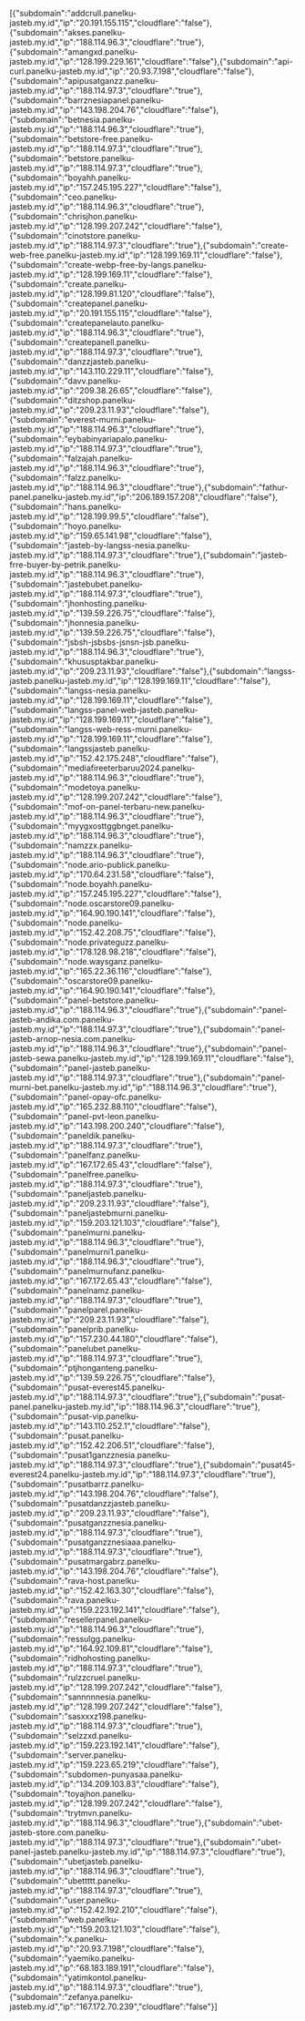 
[{"subdomain":"addcrull.panelku-jasteb.my.id","ip":"20.191.155.115","cloudflare":"false"},{"subdomain":"akses.panelku-jasteb.my.id","ip":"188.114.96.3","cloudflare":"true"},{"subdomain":"amangxd.panelku-jasteb.my.id","ip":"128.199.229.161","cloudflare":"false"},{"subdomain":"api-curl.panelku-jasteb.my.id","ip":"20.93.7.198","cloudflare":"false"},{"subdomain":"apipusatganzz.panelku-jasteb.my.id","ip":"188.114.97.3","cloudflare":"true"},{"subdomain":"barrznesiapanel.panelku-jasteb.my.id","ip":"143.198.204.76","cloudflare":"false"},{"subdomain":"betnesia.panelku-jasteb.my.id","ip":"188.114.96.3","cloudflare":"true"},{"subdomain":"betstore-free.panelku-jasteb.my.id","ip":"188.114.97.3","cloudflare":"true"},{"subdomain":"betstore.panelku-jasteb.my.id","ip":"188.114.97.3","cloudflare":"true"},{"subdomain":"boyahh.panelku-jasteb.my.id","ip":"157.245.195.227","cloudflare":"false"},{"subdomain":"ceo.panelku-jasteb.my.id","ip":"188.114.96.3","cloudflare":"true"},{"subdomain":"chrisjhon.panelku-jasteb.my.id","ip":"128.199.207.242","cloudflare":"false"},{"subdomain":"cinotstore.panelku-jasteb.my.id","ip":"188.114.97.3","cloudflare":"true"},{"subdomain":"create-web-free.panelku-jasteb.my.id","ip":"128.199.169.11","cloudflare":"false"},{"subdomain":"create-webp-free-by-langs.panelku-jasteb.my.id","ip":"128.199.169.11","cloudflare":"false"},{"subdomain":"create.panelku-jasteb.my.id","ip":"128.199.81.120","cloudflare":"false"},{"subdomain":"createpanel.panelku-jasteb.my.id","ip":"20.191.155.115","cloudflare":"false"},{"subdomain":"createpanelauto.panelku-jasteb.my.id","ip":"188.114.96.3","cloudflare":"true"},{"subdomain":"createpanell.panelku-jasteb.my.id","ip":"188.114.97.3","cloudflare":"true"},{"subdomain":"danzzjasteb.panelku-jasteb.my.id","ip":"143.110.229.11","cloudflare":"false"},{"subdomain":"davv.panelku-jasteb.my.id","ip":"209.38.26.65","cloudflare":"false"},{"subdomain":"ditzshop.panelku-jasteb.my.id","ip":"209.23.11.93","cloudflare":"false"},{"subdomain":"everest-murni.panelku-jasteb.my.id","ip":"188.114.96.3","cloudflare":"true"},{"subdomain":"eybabinyariapalo.panelku-jasteb.my.id","ip":"188.114.97.3","cloudflare":"true"},{"subdomain":"falzajah.panelku-jasteb.my.id","ip":"188.114.96.3","cloudflare":"true"},{"subdomain":"falzz.panelku-jasteb.my.id","ip":"188.114.96.3","cloudflare":"true"},{"subdomain":"fathur-panel.panelku-jasteb.my.id","ip":"206.189.157.208","cloudflare":"false"},{"subdomain":"hans.panelku-jasteb.my.id","ip":"128.199.99.5","cloudflare":"false"},{"subdomain":"hoyo.panelku-jasteb.my.id","ip":"159.65.141.98","cloudflare":"false"},{"subdomain":"jasteb-by-langss-nesia.panelku-jasteb.my.id","ip":"188.114.97.3","cloudflare":"true"},{"subdomain":"jasteb-frre-buyer-by-petrik.panelku-jasteb.my.id","ip":"188.114.96.3","cloudflare":"true"},{"subdomain":"jastebubet.panelku-jasteb.my.id","ip":"188.114.97.3","cloudflare":"true"},{"subdomain":"jhonhosting.panelku-jasteb.my.id","ip":"139.59.226.75","cloudflare":"false"},{"subdomain":"jhonnesia.panelku-jasteb.my.id","ip":"139.59.226.75","cloudflare":"false"},{"subdomain":"jsbsh-jsbsbs-jsnsn-jsb.panelku-jasteb.my.id","ip":"188.114.96.3","cloudflare":"true"},{"subdomain":"khususptakbar.panelku-jasteb.my.id","ip":"209.23.11.93","cloudflare":"false"},{"subdomain":"langss-jasteb.panelku-jasteb.my.id","ip":"128.199.169.11","cloudflare":"false"},{"subdomain":"langss-nesia.panelku-jasteb.my.id","ip":"128.199.169.11","cloudflare":"false"},{"subdomain":"langss-panel-web-jasteb.panelku-jasteb.my.id","ip":"128.199.169.11","cloudflare":"false"},{"subdomain":"langss-web-ress-murni.panelku-jasteb.my.id","ip":"128.199.169.11","cloudflare":"false"},{"subdomain":"langssjasteb.panelku-jasteb.my.id","ip":"152.42.175.248","cloudflare":"false"},{"subdomain":"mediafireeterbaruu2024.panelku-jasteb.my.id","ip":"188.114.96.3","cloudflare":"true"},{"subdomain":"modetoya.panelku-jasteb.my.id","ip":"128.199.207.242","cloudflare":"false"},{"subdomain":"mof-on-panel-terbaru-new.panelku-jasteb.my.id","ip":"188.114.96.3","cloudflare":"true"},{"subdomain":"myygxosttggbnget.panelku-jasteb.my.id","ip":"188.114.96.3","cloudflare":"true"},{"subdomain":"namzzx.panelku-jasteb.my.id","ip":"188.114.96.3","cloudflare":"true"},{"subdomain":"node.ario-publick.panelku-jasteb.my.id","ip":"170.64.231.58","cloudflare":"false"},{"subdomain":"node.boyahh.panelku-jasteb.my.id","ip":"157.245.195.227","cloudflare":"false"},{"subdomain":"node.oscarstore09.panelku-jasteb.my.id","ip":"164.90.190.141","cloudflare":"false"},{"subdomain":"node.panelku-jasteb.my.id","ip":"152.42.208.75","cloudflare":"false"},{"subdomain":"node.privateguzz.panelku-jasteb.my.id","ip":"178.128.98.218","cloudflare":"false"},{"subdomain":"node.waysganz.panelku-jasteb.my.id","ip":"165.22.36.116","cloudflare":"false"},{"subdomain":"oscarstore09.panelku-jasteb.my.id","ip":"164.90.190.141","cloudflare":"false"},{"subdomain":"panel-betstore.panelku-jasteb.my.id","ip":"188.114.96.3","cloudflare":"true"},{"subdomain":"panel-jasteb-andika.com.panelku-jasteb.my.id","ip":"188.114.97.3","cloudflare":"true"},{"subdomain":"panel-jasteb-arnop-nesia.com.panelku-jasteb.my.id","ip":"188.114.96.3","cloudflare":"true"},{"subdomain":"panel-jasteb-sewa.panelku-jasteb.my.id","ip":"128.199.169.11","cloudflare":"false"},{"subdomain":"panel-jasteb.panelku-jasteb.my.id","ip":"188.114.97.3","cloudflare":"true"},{"subdomain":"panel-murni-bet.panelku-jasteb.my.id","ip":"188.114.96.3","cloudflare":"true"},{"subdomain":"panel-opay-ofc.panelku-jasteb.my.id","ip":"165.232.88.110","cloudflare":"false"},{"subdomain":"panel-pvt-leon.panelku-jasteb.my.id","ip":"143.198.200.240","cloudflare":"false"},{"subdomain":"paneldik.panelku-jasteb.my.id","ip":"188.114.97.3","cloudflare":"true"},{"subdomain":"panelfanz.panelku-jasteb.my.id","ip":"167.172.65.43","cloudflare":"false"},{"subdomain":"panelfree.panelku-jasteb.my.id","ip":"188.114.97.3","cloudflare":"true"},{"subdomain":"paneljasteb.panelku-jasteb.my.id","ip":"209.23.11.93","cloudflare":"false"},{"subdomain":"paneljastebmurni.panelku-jasteb.my.id","ip":"159.203.121.103","cloudflare":"false"},{"subdomain":"panelmurni.panelku-jasteb.my.id","ip":"188.114.96.3","cloudflare":"true"},{"subdomain":"panelmurni1.panelku-jasteb.my.id","ip":"188.114.96.3","cloudflare":"true"},{"subdomain":"panelmurnufanz.panelku-jasteb.my.id","ip":"167.172.65.43","cloudflare":"false"},{"subdomain":"panelnamz.panelku-jasteb.my.id","ip":"188.114.97.3","cloudflare":"true"},{"subdomain":"panelparel.panelku-jasteb.my.id","ip":"209.23.11.93","cloudflare":"false"},{"subdomain":"panelprib.panelku-jasteb.my.id","ip":"157.230.44.180","cloudflare":"false"},{"subdomain":"panelubet.panelku-jasteb.my.id","ip":"188.114.97.3","cloudflare":"true"},{"subdomain":"ptjhonganteng.panelku-jasteb.my.id","ip":"139.59.226.75","cloudflare":"false"},{"subdomain":"pusat-everest45.panelku-jasteb.my.id","ip":"188.114.97.3","cloudflare":"true"},{"subdomain":"pusat-panel.panelku-jasteb.my.id","ip":"188.114.96.3","cloudflare":"true"},{"subdomain":"pusat-vip.panelku-jasteb.my.id","ip":"143.110.252.1","cloudflare":"false"},{"subdomain":"pusat.panelku-jasteb.my.id","ip":"152.42.206.51","cloudflare":"false"},{"subdomain":"pusat1ganzznesia.panelku-jasteb.my.id","ip":"188.114.97.3","cloudflare":"true"},{"subdomain":"pusat45-everest24.panelku-jasteb.my.id","ip":"188.114.97.3","cloudflare":"true"},{"subdomain":"pusatbarrz.panelku-jasteb.my.id","ip":"143.198.204.76","cloudflare":"false"},{"subdomain":"pusatdanzzjasteb.panelku-jasteb.my.id","ip":"209.23.11.93","cloudflare":"false"},{"subdomain":"pusatganzznesia.panelku-jasteb.my.id","ip":"188.114.97.3","cloudflare":"true"},{"subdomain":"pusatganzznesiaaa.panelku-jasteb.my.id","ip":"188.114.97.3","cloudflare":"true"},{"subdomain":"pusatmargabrz.panelku-jasteb.my.id","ip":"143.198.204.76","cloudflare":"false"},{"subdomain":"rava-host.panelku-jasteb.my.id","ip":"152.42.163.30","cloudflare":"false"},{"subdomain":"rava.panelku-jasteb.my.id","ip":"159.223.192.141","cloudflare":"false"},{"subdomain":"resellerpanel.panelku-jasteb.my.id","ip":"188.114.96.3","cloudflare":"true"},{"subdomain":"ressulgg.panelku-jasteb.my.id","ip":"164.92.109.81","cloudflare":"false"},{"subdomain":"ridhohosting.panelku-jasteb.my.id","ip":"188.114.97.3","cloudflare":"true"},{"subdomain":"rulzzcruel.panelku-jasteb.my.id","ip":"128.199.207.242","cloudflare":"false"},{"subdomain":"sannnnnesia.panelku-jasteb.my.id","ip":"128.199.207.242","cloudflare":"false"},{"subdomain":"sasxxxz198.panelku-jasteb.my.id","ip":"188.114.97.3","cloudflare":"true"},{"subdomain":"selzzxd.panelku-jasteb.my.id","ip":"159.223.192.141","cloudflare":"false"},{"subdomain":"server.panelku-jasteb.my.id","ip":"159.223.65.219","cloudflare":"false"},{"subdomain":"subdomen-punyasaa.panelku-jasteb.my.id","ip":"134.209.103.83","cloudflare":"false"},{"subdomain":"toyajhon.panelku-jasteb.my.id","ip":"128.199.207.242","cloudflare":"false"},{"subdomain":"trytmvn.panelku-jasteb.my.id","ip":"188.114.96.3","cloudflare":"true"},{"subdomain":"ubet-jasteb-store.com.panelku-jasteb.my.id","ip":"188.114.97.3","cloudflare":"true"},{"subdomain":"ubet-panel-jasteb.panelku-jasteb.my.id","ip":"188.114.97.3","cloudflare":"true"},{"subdomain":"ubetjasteb.panelku-jasteb.my.id","ip":"188.114.96.3","cloudflare":"true"},{"subdomain":"ubettttt.panelku-jasteb.my.id","ip":"188.114.97.3","cloudflare":"true"},{"subdomain":"user.panelku-jasteb.my.id","ip":"152.42.192.210","cloudflare":"false"},{"subdomain":"web.panelku-jasteb.my.id","ip":"159.203.121.103","cloudflare":"false"},{"subdomain":"x.panelku-jasteb.my.id","ip":"20.93.7.198","cloudflare":"false"},{"subdomain":"yaemiko.panelku-jasteb.my.id","ip":"68.183.189.191","cloudflare":"false"},{"subdomain":"yatimkontol.panelku-jasteb.my.id","ip":"188.114.97.3","cloudflare":"true"},{"subdomain":"zefanya.panelku-jasteb.my.id","ip":"167.172.70.239","cloudflare":"false"}]
